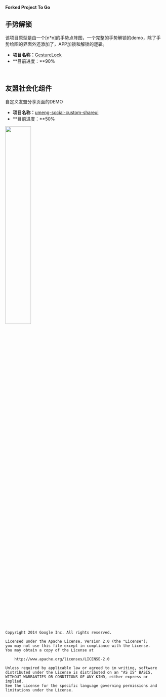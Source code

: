__Forked Project To Go__

## 手势解锁

该项目原型是由一个[n*n]的手势点阵图，一个完整的手势解锁的demo，除了手势绘图的界面外还添加了，APP加锁和解锁的逻辑。

- **项目名称：**[GestureLock]
- **目前进度：**90%

<br>

## 友盟社会化组件
自定义友盟分享页面的DEMO

- **项目名称：**[umeng-social-custom-shareui]
- **目前进度：**50%

<img src="http://img.blog.csdn.net/20140904115836734?watermark/2/text/aHR0cDovL2Jsb2cuY3Nkbi5uZXQvYmJveWZlaXl1/font/5a6L5L2T/fontsize/400/fill/I0JBQkFCMA==/dissolve/70/gravity/Center" width="40%">
<br><br>

    Copyright 2014 Google Inc. All rights reserved.

    Licensed under the Apache License, Version 2.0 (the "License");
    you may not use this file except in compliance with the License.
    You may obtain a copy of the License at

        http://www.apache.org/licenses/LICENSE-2.0

    Unless required by applicable law or agreed to in writing, software
    distributed under the License is distributed on an "AS IS" BASIS,
    WITHOUT WARRANTIES OR CONDITIONS OF ANY KIND, either express or implied.
    See the License for the specific language governing permissions and
    limitations under the License.

[GestureLock]:(https://github.com/ifengtech/GestureLock)
[umeng-social-custom-shareui]:https://github.com/ifengtech/umeng-social-custom-shareui